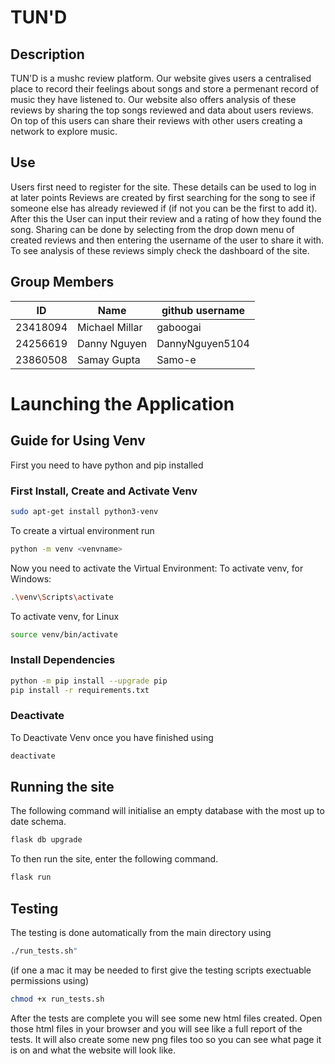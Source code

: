 # TUN'D

## Description
TUN'D is a mushc review platform. Our website gives users a centralised place to record their feelings about songs and store a permenant record of music they have listened to.
Our website also offers analysis of these reviews by sharing the top songs reviewed and data about users reviews.
On top of this users can share their reviews with other users creating a network to explore music.

## Use
Users first need to register for the site. These details can be used to log in at later points
Reviews are created by first searching for the song to see if someone else has already reviewed if (if not you can be the first to add it).
After this the User can input their review and a rating of how they found the song.
Sharing can be done by selecting from the drop down menu of created reviews and then entering the username of the user to share it with.
To see analysis of these reviews simply check the dashboard of the site. 

## Group Members
| ID       | Name           | github username |
| -------- | -------------- | --------------- |
| 23418094 | Michael Millar | gaboogai        |
| 24256619 | Danny Nguyen   | DannyNguyen5104 |
| 23860508 | Samay Gupta    | Samo-e          |

# Launching the Application

## Guide for Using Venv
First you need to have python and pip installed

### First Install, Create and Activate Venv
```bash
sudo apt-get install python3-venv
```

To create a virtual environment run
```bash
python -m venv <venvname>
```

Now you need to activate the Virtual Environment:
To activate venv, for Windows:
```bash
.\venv\Scripts\activate
```
To activate venv, for Linux
```bash
source venv/bin/activate
```


### Install Dependencies
```bash
python -m pip install --upgrade pip
pip install -r requirements.txt
```

### Deactivate
To Deactivate Venv once you have finished using
```bash
deactivate
```

## Running the site

The following command will initialise an empty database with the most up to date schema.
```bash
flask db upgrade
```
To then run the site, enter the following command.
```bash
flask run
```

## Testing

The testing is done automatically from the main directory using
```bash
./run_tests.sh"
```
(if one a mac it may be needed to first give the testing scripts exectuable permissions using)
```bash
chmod +x run_tests.sh
```

After the tests are complete you will see some new html files created. 
Open those html files in your browser and you will see like a full report of the tests. 
It will also create some new png files too so you can see what page it is on and what the website will look like.